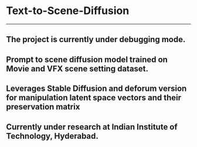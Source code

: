 # Text-to-Scene-Diffusion
-----------------------
## The project is currently under debugging mode. 
## Prompt to scene diffusion model trained on Movie and VFX scene setting dataset.
## Leverages Stable Diffusion and deforum version for manipulation latent space vectors and their preservation matrix
## Currently under research at Indian Institute of Technology, Hyderabad.
